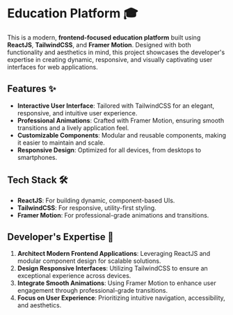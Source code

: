 # Education Platform 🎓

This is a modern, **frontend-focused education platform** built using **ReactJS**, **TailwindCSS**, and **Framer Motion**. Designed with both functionality and aesthetics in mind, this project showcases the developer's expertise in creating dynamic, responsive, and visually captivating user interfaces for web applications.

## Features ✨

- **Interactive User Interface**: Tailored with TailwindCSS for an elegant, responsive, and intuitive user experience.
- **Professional Animations**: Crafted with Framer Motion, ensuring smooth transitions and a lively application feel.
- **Customizable Components**: Modular and reusable components, making it easier to maintain and scale.
- **Responsive Design**: Optimized for all devices, from desktops to smartphones.

## Tech Stack 🛠️

- **ReactJS**: For building dynamic, component-based UIs.
- **TailwindCSS**: For responsive, utility-first styling.
- **Framer Motion**: For professional-grade animations and transitions.

## Developer's Expertise 🌟

1. **Architect Modern Frontend Applications**: Leveraging ReactJS and modular component design for scalable solutions.
2. **Design Responsive Interfaces**: Utilizing TailwindCSS to ensure an exceptional experience across devices.
3. **Integrate Smooth Animations**: Using Framer Motion to enhance user engagement through professional-grade transitions.
4. **Focus on User Experience**: Prioritizing intuitive navigation, accessibility, and aesthetics.
